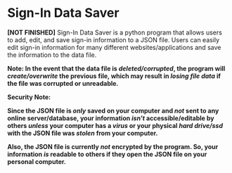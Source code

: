# Sign-In Data Saver
**[NOT FINISHED]**
Sign-In Data Saver is a python program that allows users to add, edit, and save sign-in information to a JSON file. Users can easily edit sign-in information for many different websites/applications and save the information to the data file.

**Note: In the event that the data file is _deleted/corrupted_, the program will _create/overwrite_ the previous file, which may result in _losing file data_ if the file was corrupted or unreadable.**

**Security Note:**

**Since the JSON file is _only_ saved on your computer and _not_ sent to any online server/database, your information _isn't_ accessible/editable by others _unless_ your computer has a _virus_ or your physical _hard drive/ssd_ with the JSON file was _stolen_ from your computer.**

**Also, the JSON file is currently _not_ encrypted by the program. So, your information _is_ readable to others if they open the JSON file on your personal computer.**
